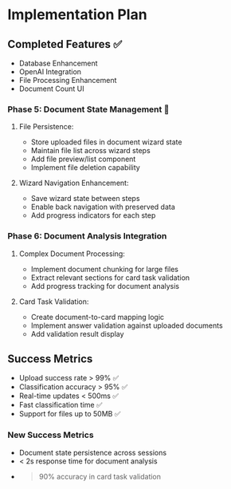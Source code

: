# Implementation Plan

## Completed Features ✅
- Database Enhancement
- OpenAI Integration
- File Processing Enhancement
- Document Count UI

### Phase 5: Document State Management 🔄
1. File Persistence:
   - Store uploaded files in document wizard state
   - Maintain file list across wizard steps
   - Add file preview/list component
   - Implement file deletion capability

2. Wizard Navigation Enhancement:
   - Save wizard state between steps
   - Enable back navigation with preserved data
   - Add progress indicators for each step

### Phase 6: Document Analysis Integration
1. Complex Document Processing:
   - Implement document chunking for large files
   - Extract relevant sections for card task validation
   - Add progress tracking for document analysis

2. Card Task Validation:
   - Create document-to-card mapping logic
   - Implement answer validation against uploaded documents
   - Add validation result display

## Success Metrics
- Upload success rate > 99% ✅
- Classification accuracy > 95% ✅
- Real-time updates < 500ms ✅
- Fast classification time ✅
- Support for files up to 50MB ✅

### New Success Metrics
- Document state persistence across sessions
- < 2s response time for document analysis
- > 90% accuracy in card task validation